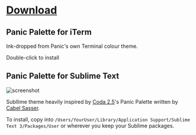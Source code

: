 # [Download]()

## Panic Palette for iTerm

Ink-dropped from Panic's own Terminal colour theme.

Double-click to install

## Panic Palette for Sublime Text

![screenshot](https://raw.githubusercontent.com/iest/Panic-Palette-Sublime/master/screenshot.png)

Subllime theme heavily inspired by [Coda 2.5](http://panic.com/coda/)'s Panic Palette written by [Cabel Sasser](https://twitter.com/cabel).

To install, copy into `/Users/YourUser/Library/Application Support/Sublime Text 3/Packages/User` or wherever you keep your Sublime packages.
